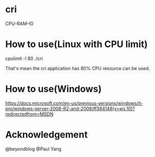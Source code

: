 # cri
CPU-RAM-IO

# How to use(Linux with CPU limit)
cpulimit -l 80 ./cri

That's mean the cri application has 80% CPU resource can be used.

# How to use(Windows)
https://docs.microsoft.com/en-us/previous-versions/windows/it-pro/windows-server-2008-R2-and-2008/ff384148(v=ws.10)?redirectedfrom=MSDN

# Acknowledgement
@beyondblog
@Paul Yang